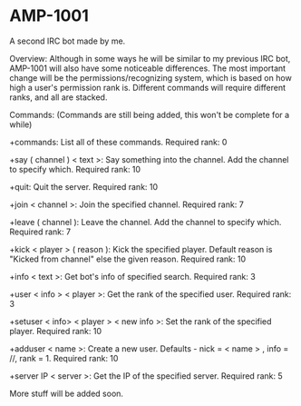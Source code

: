 AMP-1001
========

A second IRC bot made by me.

Overview:
   Although in some ways he will be similar to my previous IRC bot, AMP-1001 will also have some noticeable differences. The most important change will be the permissions/recognizing system, which is based on how high a user's permission rank is. Different commands will require different ranks, and all are stacked.

Commands:
(Commands are still being added, this won't be complete for a while)

+commands: List all of these commands. Required rank: 0

+say ( channel ) < text >: Say something into the channel. Add the channel to specify which. Required rank: 10

+quit: Quit the server. Required rank: 10

+join < channel >: Join the specified channel. Required rank: 7

+leave ( channel ): Leave the channel. Add the channel to specify which. Required rank: 7

+kick < player > ( reason ): Kick the specified player. Default reason is "Kicked from channel" else the given reason. Required rank: 10

+info < text >: Get bot's info of specified search. Required rank: 3

+user < info > < player >: Get the rank of the specified user. Required rank: 3

+setuser < info>  < player > < new info >:  Set the rank of the specified player. Required rank: 10

+adduser < name >: Create a new user. Defaults - nick = < name > , info = //, rank = 1. Required rank: 10

+server IP < server >: Get the IP of the specified server. Required rank: 5


More stuff will be added soon.

